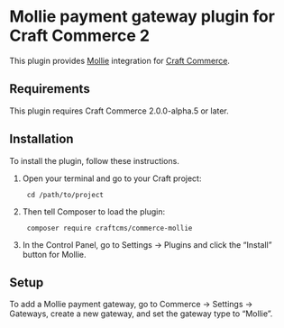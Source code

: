 Mollie payment gateway plugin for Craft Commerce 2
=======================

This plugin provides [Mollie](https://www.mollie.com/) integration for [Craft Commerce](https://craftcommerce.com/).

## Requirements

This plugin requires Craft Commerce 2.0.0-alpha.5 or later.

## Installation

To install the plugin, follow these instructions.

1. Open your terminal and go to your Craft project:

        cd /path/to/project

2. Then tell Composer to load the plugin:

        composer require craftcms/commerce-mollie

3. In the Control Panel, go to Settings → Plugins and click the “Install” button for Mollie.

## Setup

To add a Mollie payment gateway, go to Commerce → Settings → Gateways, create a new gateway, and set the gateway type to “Mollie”.
